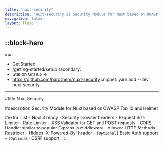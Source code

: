 ```yaml
---
title: "nuxt-security"
description: "nuxt-security is Security Module for Nuxt based on OWASP Top 10 and Helmet"
navigation: false
layout: fluid
---
```


::block-hero
---
cta:
  - Get Started
  - /getting-started/setup
secondary:
  - Star on GitHub →
  - https://github.com/baroshem/nuxt-security
snippet: yarn add --dev nuxt-security
---

#title
Nuxt Security

#description
Security Module for Nuxt based on OWASP Top 10 and Helmet

#extra
  ::list
    - Nuxt 3 ready
    - Security browser headers
    - Request Size Limiter
    - Rate Limiter
    - XSS Validator for GET and POST requests
    - CORS Handler similar to popular Express.js middleware
    - Allowed HTTP Methods Restricter
    - Hidden 'X-Powered-By' header
    - `[Optional]` Basic Auth support
    - `[Optional]` CSRF support
  ::
::
